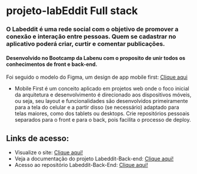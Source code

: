 # projeto-labEddit Full stack
### O Labeddit é uma rede social com o objetivo de promover a conexão e interação entre pessoas. Quem se cadastrar no aplicativo poderá criar, curtir e comentar publicações.

#### Desenvolvido no Bootcamp da Labenu com o proposito de unir todos os conhecimentos de front e back-end.

Foi seguido o modelo do Figma, um design de app mobile first:  [Clique aqui](https://www.figma.com/file/n5xdtQVW0bvFBS0tumN0Sp/Projeto-Integrador-Labeddit-(Copy)?node-id=9-1014&t=mhOyGnUrUdlD00NF-0)

* Mobile First é um conceito aplicado em projetos web onde o foco inicial da arquitetura e desenvolvimento é direcionado aos dispositivos móveis, ou seja, seu layout e funcionalidades são desenvolvidos primeiramente para a tela do celular e a partir disso (se necessário) adaptado para telas maiores, como dos tablets ou desktops.
Crie repositórios pessoais separados para o front e para o back, pois facilita o processo de deploy.

## Links de acesso:
* Visualize o site: [Clique aqui!](projeto-labeddit-fullstack-camilla-franca.surge.sh)
* Veja a documentação do projeto Labeddit-Back-end: [Clique aqui!](https://documenter.getpostman.com/view/24460722/2s93RZKoiY)
* Acesso ao repositório Labeddit-Back-End: [Clique aqui!](https://github.com/CamiFranca/projeto-labEddit)
